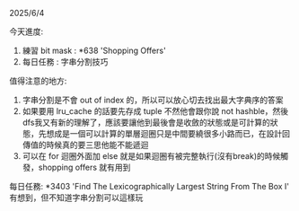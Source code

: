 2025/6/4

今天進度:

1. 練習 bit mask : *638 'Shopping Offers'
2. 每日任務 : 字串分割技巧

值得注意的地方:

1. 字串分割是不會 out of index 的，所以可以放心切去找出最大字典序的答案
2. 如果要用 lru_cache 的話要先存成 tuple 不然他會跟你說 not hashble，然後 dfs我又有新的理解了，應該要讓他到最後會是收斂的狀態或是可計算的狀態，先想成是一個可以計算的單層迴圈只是中間要繞很多小路而已，在設計回傳值的時候真的要三思他能不能遞迴
3. 可以在 for 迴圈外面加 else 就是如果迴圈有被完整執行(沒有break)的時候觸發，shopping offers 就有用到

每日任務: 
*3403 'Find The Lexicographically Largest String From The Box I' 有想到，但不知道字串分割可以這樣玩
